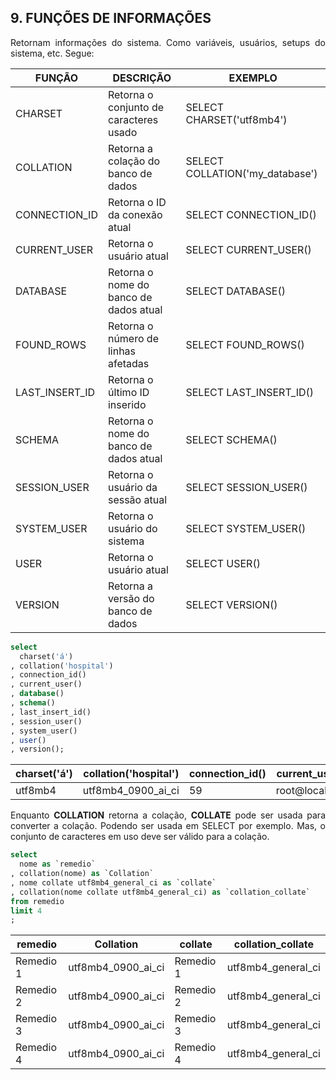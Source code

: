 <h2>9. FUNÇÕES DE INFORMAÇÕES</h2>

<p align="justify">
	Retornam informações do sistema. Como variáveis, usuários, setups do sistema, etc. Segue:
</p>

<table align="center"><thead><tr><th>FUNÇÃO</th><th>DESCRIÇÃO</th><th>EXEMPLO</th></tr></thead><tbody><tr><td>CHARSET</td><td>Retorna o conjunto de caracteres usado</td><td>SELECT CHARSET(&#39;utf8mb4&#39;)</td></tr><tr><td>COLLATION</td><td>Retorna a colação do banco de dados</td><td>SELECT COLLATION(&#39;my_database&#39;)</td></tr><tr><td>CONNECTION_ID</td><td>Retorna o ID da conexão atual</td><td>SELECT CONNECTION_ID()</td></tr><tr><td>CURRENT_USER</td><td>Retorna o usuário atual</td><td>SELECT CURRENT_USER()</td></tr><tr><td>DATABASE</td><td>Retorna o nome do banco de dados atual</td><td>SELECT DATABASE()</td></tr><tr><td>FOUND_ROWS</td><td>Retorna o número de linhas afetadas</td><td>SELECT FOUND_ROWS()</td></tr><tr><td>LAST_INSERT_ID</td><td>Retorna o último ID inserido</td><td>SELECT LAST_INSERT_ID()</td></tr><tr><td>SCHEMA</td><td>Retorna o nome do banco de dados atual</td><td>SELECT SCHEMA()</td></tr><tr><td>SESSION_USER</td><td>Retorna o usuário da sessão atual</td><td>SELECT SESSION_USER()</td></tr><tr><td>SYSTEM_USER</td><td>Retorna o usuário do sistema</td><td>SELECT SYSTEM_USER()</td></tr><tr><td>USER</td><td>Retorna o usuário atual</td><td>SELECT USER()</td></tr><tr><td>VERSION</td><td>Retorna a versão do banco de dados</td><td>SELECT VERSION()</td></tr></tbody></table>

```sql
select 
  charset('á')
, collation('hospital')
, connection_id()
, current_user()
, database()
, schema()
, last_insert_id()
, session_user()
, system_user()
, user()
, version();
```

<table align="justify"><thead><tr><th>charset(&#39;á&#39;)</th><th>collation(&#39;hospital&#39;)</th><th>connection_id()</th><th>current_user()</th><th>database()</th><th>schema()</th><th>last_insert_id()</th><th>session_user()</th><th>system_user()</th><th>user()</th><th>version()</th></tr></thead><tbody><tr><td>utf8mb4</td><td>utf8mb4_0900_ai_ci</td><td>59</td><td>root@localhost</td><td>hospital</td><td>hospital</td><td>0</td><td>root@localhost</td><td>root@localhost</td><td>root@localhost</td><td>8.0.32</td></tr></tbody></table>

<p align="justify">
	Enquanto <b>COLLATION</b> retorna a colação, <b>COLLATE</b> pode ser usada para converter a colação. Podendo ser usada em SELECT por exemplo. Mas, o conjunto de caracteres em uso deve ser válido para a colação.
</p>

```sql
select 
  nome as `remedio`
, collation(nome) as `Collation`
, nome collate utf8mb4_general_ci as `collate`
, collation(nome collate utf8mb4_general_ci) as `collation_collate`
from remedio
limit 4
;
```

<table align="center"><thead><tr><th>remedio</th><th>Collation</th><th>collate</th><th>collation_collate</th></tr></thead><tbody><tr><td>Remedio 1</td><td>utf8mb4_0900_ai_ci</td><td>Remedio 1</td><td>utf8mb4_general_ci</td></tr><tr><td>Remedio 2</td><td>utf8mb4_0900_ai_ci</td><td>Remedio 2</td><td>utf8mb4_general_ci</td></tr><tr><td>Remedio 3</td><td>utf8mb4_0900_ai_ci</td><td>Remedio 3</td><td>utf8mb4_general_ci</td></tr><tr><td>Remedio 4</td><td>utf8mb4_0900_ai_ci</td><td>Remedio 4</td><td>utf8mb4_general_ci</td></tr></tbody></table>

